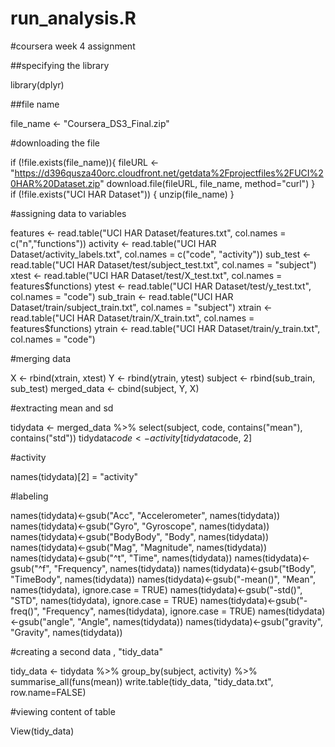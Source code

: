 # run_analysis.R

#coursera week 4 assignment

##specifying the library

library(dplyr)

##file name

file_name <- "Coursera_DS3_Final.zip"

#downloading the file

 if (!file.exists(file_name)){
       fileURL <- "https://d396qusza40orc.cloudfront.net/getdata%2Fprojectfiles%2FUCI%20HAR%20Dataset.zip"
       download.file(fileURL, file_name, method="curl")
   }  
if (!file.exists("UCI HAR Dataset")) { 
       unzip(file_name) 
   }
   
   #assigning data to variables
   
 features <- read.table("UCI HAR Dataset/features.txt", col.names = c("n","functions"))
 activity <- read.table("UCI HAR Dataset/activity_labels.txt", col.names = c("code", "activity"))
 sub_test <- read.table("UCI HAR Dataset/test/subject_test.txt", col.names = "subject")
 xtest <- read.table("UCI HAR Dataset/test/X_test.txt", col.names = features$functions)
 ytest <- read.table("UCI HAR Dataset/test/y_test.txt", col.names = "code")
 sub_train <- read.table("UCI HAR Dataset/train/subject_train.txt", col.names = "subject")
 xtrain <- read.table("UCI HAR Dataset/train/X_train.txt", col.names = features$functions)
 ytrain <- read.table("UCI HAR Dataset/train/y_train.txt", col.names = "code")
 
 #merging data
 
 X <- rbind(xtrain, xtest)
 Y <- rbind(ytrain, ytest)
 subject <- rbind(sub_train, sub_test)
 merged_data <- cbind(subject, Y, X)
 
 #extracting mean and sd
 
 tidydata <- merged_data %>% select(subject, code, contains("mean"), contains("std"))
 tidydata$code <- activity[tidydata$code, 2]
 
 #activity
 
  names(tidydata)[2] = "activity"
  
  #labeling
  
 names(tidydata)<-gsub("Acc", "Accelerometer", names(tidydata))
 names(tidydata)<-gsub("Gyro", "Gyroscope", names(tidydata))
 names(tidydata)<-gsub("BodyBody", "Body", names(tidydata))
 names(tidydata)<-gsub("Mag", "Magnitude", names(tidydata))
 names(tidydata)<-gsub("^t", "Time", names(tidydata))
 names(tidydata)<-gsub("^f", "Frequency", names(tidydata))
 names(tidydata)<-gsub("tBody", "TimeBody", names(tidydata))
 names(tidydata)<-gsub("-mean()", "Mean", names(tidydata), ignore.case = TRUE)
 names(tidydata)<-gsub("-std()", "STD", names(tidydata), ignore.case = TRUE)
 names(tidydata)<-gsub("-freq()", "Frequency", names(tidydata), ignore.case = TRUE)
 names(tidydata)<-gsub("angle", "Angle", names(tidydata))
 names(tidydata)<-gsub("gravity", "Gravity", names(tidydata))
 
 #creating a second data , "tidy_data"
 
 tidy_data <- tidydata %>%
       group_by(subject, activity) %>%
       summarise_all(funs(mean))
write.table(tidy_data, "tidy_data.txt", row.name=FALSE)

#viewing content of table

View(tidy_data)
